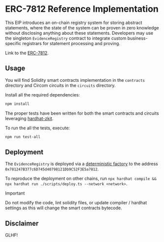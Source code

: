 # ERC-7812 Reference Implementation

This EIP introduces an on-chain registry system for storing abstract statements, where the state of the system can be proven in zero knowledge without disclosing anything about these statements. Developers may use the singleton `EvidenceRegistry` contract to integrate custom business-specific registrars for statement processing and proving.

Link to the [ERC-7812](https://ethereum-magicians.org/t/erc-7812-zk-identity-registry/21624).

## Usage

You will find Solidity smart contracts implementation in the `contracts` directory and Circom circuits in the `circuits` directory.

Install all the required dependencies:

```bash
npm install
```

The proper tests have been written for both the smart contracts and circuits leveraging [hardhat-zkit](https://github.com/dl-solarity/hardhat-zkit).

To run the all the tests, execute:

```bash
npm run test-all
```

## Deployment

The `EvidenceRegistry` is deployed via a [deterministic factory](https://github.com/Arachnid/deterministic-deployment-proxy) to the address `0x781247B377c6D745d40798121Db9C52F3E5a7812`.

To reproduce the deployment on other chains, run `npx hardhat compile && npx hardhat run ./scripts/deploy.ts --network <network>`.

> [!IMPORTANT]
> Do not modify the code, lint solidity files, or update compiler / hardhat settings as this will change the smart contracts bytecode.

## Disclaimer

GLHF!
